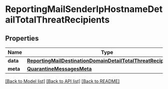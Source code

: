 # ReportingMailSenderIpHostnameDetailTotalThreatRecipients

## Properties
Name | Type | Description | Notes
------------ | ------------- | ------------- | -------------
**data** | [**ReportingMailDestinationDomainDetailTotalThreatRecipientsData**](ReportingMailDestinationDomainDetailTotalThreatRecipientsData.md) |  | [optional] 
**meta** | [**QuarantineMessagesMeta**](QuarantineMessagesMeta.md) |  | [optional] 

[[Back to Model list]](../README.md#documentation-for-models) [[Back to API list]](../README.md#documentation-for-api-endpoints) [[Back to README]](../README.md)

